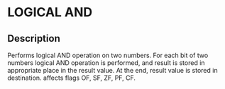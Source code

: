 
# LOGICAL AND
## Description
Performs logical AND operation on two numbers. For each bit of two numbers logical
AND operation is performed, and result is stored in appropriate place in the result
value. At the end, result value is stored in destination.
affects flags OF, SF, ZF, PF, CF.
